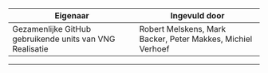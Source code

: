 
| Eigenaar | Ingevuld door |
| --- | --- |
| Gezamenlijke GitHub gebruikende units van VNG Realisatie | Robert Melskens, Mark Backer, Peter Makkes, Michiel Verhoef |
<hr/>
